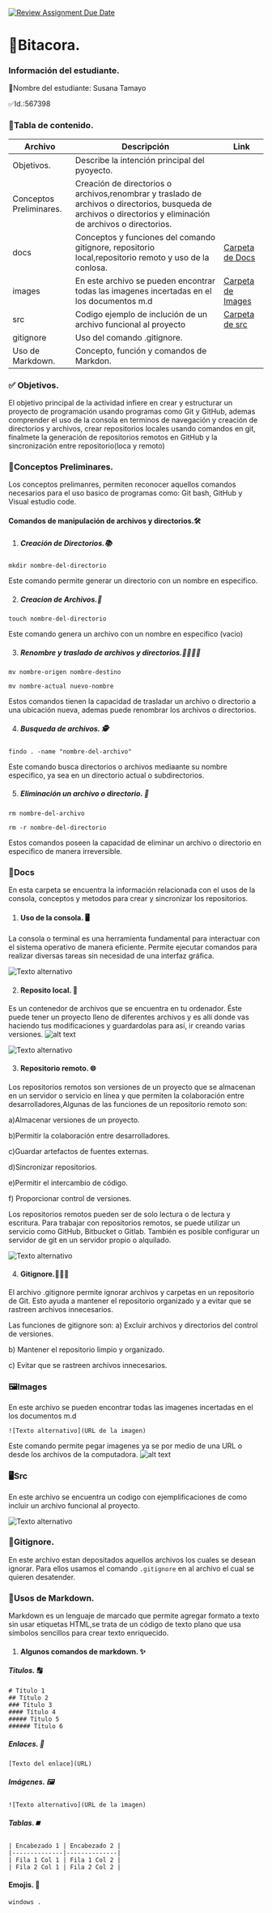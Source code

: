 [![Review Assignment Due Date](https://classroom.github.com/assets/deadline-readme-button-22041afd0340ce965d47ae6ef1cefeee28c7c493a6346c4f15d667ab976d596c.svg)](https://classroom.github.com/a/IYE4ssuc)
# 📖Bitacora.
### Información del estudiante.  
📝Nombre del estudiante:  Susana Tamayo

✅Id.:567398

### 📂Tabla de contenido.
| Archivo |Descripción | Link |
|--------------|--------------|-----
| Objetivos.|Describe la intención principal del pyoyecto.| 
| Conceptos Preliminares. | Creación de directorios o archivos,renombrar y traslado de archivos o directorios, busqueda de archivos o directorios y eliminación de archivos o directorios.|
| docs|Conceptos y funciones del comando gitignore, repositorio local,repositorio remoto y uso de la conlosa.|[Carpeta de Docs](https://funpro-2510-git-github-susanatamayo/docs)
| images|En este archivo se pueden encontrar todas las imagenes incertadas en el los documentos m.d  | [Carpeta de Images](https://funpro-2510-git-github-susanatamayo/images)
| src| Codigo ejemplo de inclución de un archivo funcional al proyecto|[Carpeta de src](https://funpro-2510-git-github-susanatamayo/src)
| gitignore| Uso del comando .gitignore.|
| Uso de Markdown.|Concepto, función y comandos de Markdon.|

### ✅ Objetivos.
El objetivo principal de la actividad infiere en crear y estructurar un proyecto de programación usando programas como Git y GitHub, ademas comprender el uso de la consola en terminos de navegación y creación de directorios y archivos, crear repositorios locales usando comandos en git, finalmete la generación de repositorios remotos en GitHub y la sincronización entre repositorio(loca y remoto)

### 📓Conceptos Preliminares.
Los conceptos prelimanres, permiten reconocer aquellos comandos necesarios para el uso basico de programas como: Git bash, GitHub y Visual estudio code.
#### Comandos de manipulación de archivos y directorios.🛠️

1. ##### Creación de Directorios.📚
``` 
mkdir nombre-del-directorio
``` 
Este comando permite generar un directorio con un nombre en especifico.

2. ##### Creacion de Archivos.🔐

``` 
touch nombre-del-directorio
``` 
Este comando genera un archivo con un nombre en especifico (vacio)

3. ##### Renombre y traslado de archivos y directorios.🏃‍♂️‍➡️🏃

``` 
mv nombre-origen nombre-destino
``` 
``` 
mv nombre-actual nuevo-nombre
``` 
Estos comandos tienen la capacidad de trasladar un archivo o directorio a una ubicación nueva, ademas puede renombrar los archivos o directorios.

4. ##### Busqueda de archivos. 🕵️

``` 
findo . -name "nombre-del-archivo"
``` 
Este comando busca directorios o archivos mediaante su nombre especifico, ya sea en un directorio actual o subdirectorios.

5. ##### Eliminación un archivo o directorio. 🚮

``` 
rm nombre-del-archivo
``` 
``` 
rm -r nombre-del-directorio
``` 

Estos comandos poseen la capacidad de eliminar un archivo o directorio en especifico de manera irreversible.

### 📄Docs
En esta carpeta se encuentra la información relacionada con el usos de la consola, conceptos y metodos para crear y sincronizar los repositorios.
1. #### Uso de la consola. 🖥️

La consola o terminal es una herramienta fundamental para interactuar con el sistema operativo de manera eficiente. Permite ejecutar comandos para realizar diversas tareas sin necesidad de una interfaz gráfica. 

![Texto alternativo](./images/Uso_consola_imagen2.png)

2. #### Reposito local. 📁

Es un contenedor de archivos que se encuentra en tu ordenador. Éste puede tener un proyecto lleno de diferentes archivos y es allí donde vas haciendo tus modificaciones y guardardolas para así, ir creando varias versiones.
![alt text](./images/Repositorio_local_texto.png)


![Texto alternativo](./images/repositorio_local_imagen1.png)

3. #### Repositorio remoto. 🌐

Los repositorios remotos son versiones de un proyecto que se almacenan en un servidor o servicio en línea y que permiten la colaboración entre desarrolladores,Algunas de las 
funciones de un repositorio remoto son:

a)Almacenar versiones de un proyecto.

b)Permitir la colaboración entre desarrolladores.

c)Guardar artefactos de fuentes externas.

d)Sincronizar repositorios.

e)Permitir el intercambio de código.

f) Proporcionar control de versiones.

Los repositorios remotos pueden ser de solo lectura o de lectura y escritura. 
Para trabajar con repositorios remotos, se puede utilizar un servicio como GitHub, Bitbucket o Gitlab. También es posible configurar un servidor de git en un servidor propio o alquilado.

![Texto alternativo](./images/repositorio_remoto_imagen1.jpg)


4. #### Gitignore.🤷🏻‍♀️

El archivo .gitignore permite ignorar archivos y carpetas en un repositorio de Git. Esto ayuda a mantener el repositorio organizado y a evitar que se rastreen archivos innecesarios. 

Las funciones de gitignore son: 
a) Excluir archivos y directorios del control de versiones.

b) Mantener el repositorio limpio y organizado.

c) Evitar que se rastreen archivos innecesarios.


### 🖼️Images 
En este archivo se pueden encontrar todas las imagenes incertadas en el los documentos m.d 
``` 
![Texto alternativo](URL de la imagen)
``` 
Este comando permite pegar imagenes ya se por medio de una URL o desde los archivos de la computadora.
![alt text](<images/imagen _de_las_imagenes.png>)
### 🖥️Src 

En este archivo se encuentra un codigo con ejemplificaciones de como incluir un archivo funcional al proyecto.

![Texto alternativo](./images/Codigo_fuente.png)

### 🚮Gitignore. 

En este archivo estan depositados aquellos archivos los cuales se desean ignorar.
Para ellos usamos el comando ```.gitignore``` en al archivo el cual se quieren desatender.

### 🔣Usos de Markdown. 
Markdown es un lenguaje de marcado que permite agregar formato a texto sin usar etiquetas HTML,se trata de un código de texto plano que usa símbolos sencillos para crear texto enriquecido. 

1. #### Algunos comandos de markdown. ✨

##### Titulos. 🔠
``` 
# Título 1
## Título 2
### Título 3
#### Título 4
##### Título 5
###### Título 6
``` 
##### Enlaces. 🔗
``` 
[Texto del enlace](URL)
``` 
##### Imágenes. 🖼️
``` 
![Texto alternativo](URL de la imagen)
``` 
##### Tablas.⏹️
``` 
| Encabezado 1 | Encabezado 2 |
|--------------|--------------|
| Fila 1 Col 1 | Fila 1 Col 2 |
| Fila 2 Col 1 | Fila 2 Col 2 |

``` 
#### Emojis. 🥳

``` 
windows .
``` 

